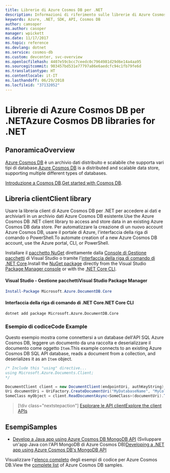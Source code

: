 ```yaml
---
title: Librerie di Azure Cosmos DB per .NET
description: Informazioni di riferimento sulle librerie di Azure Cosmos DB per .NET
keywords: Azure, .NET, SDK, API, Cosmos DB
author: camsoper
ms.author: casoper
manager: wpickett
ms.date: 11/17/2017
ms.topic: reference
ms.devlang: dotnet
ms.service: cosmos-db
ms.custom: devcenter, svc-overview
ms.openlocfilehash: 4407e59cbcc7ceedc0c7964981d29d6e14a4aa95
ms.sourcegitcommit: 903457bd531e77797a86e6aedcfc94c1fb79fe6d
ms.translationtype: HT
ms.contentlocale: it-IT
ms.lasthandoff: 06/29/2018
ms.locfileid: "37132052"
---
```

# <a name="azure-cosmos-db-libraries-for-net"></a><span data-ttu-id="a5356-104">Librerie di Azure Cosmos DB per .NET</span><span class="sxs-lookup"><span data-stu-id="a5356-104">Azure Cosmos DB libraries for .NET</span></span>

## <a name="overview"></a><span data-ttu-id="a5356-105">Panoramica</span><span class="sxs-lookup"><span data-stu-id="a5356-105">Overview</span></span>

<span data-ttu-id="a5356-106">[Azure Cosmos DB](https://docs.microsoft.com/azure/cosmos-db/introduction) è un archivio dati distribuito e scalabile che supporta vari tipi di database.</span><span class="sxs-lookup"><span data-stu-id="a5356-106">[Azure Cosmos DB](https://docs.microsoft.com/azure/cosmos-db/introduction) is a distributed and scalable data store, supporting multiple different types of databases.</span></span>

<span data-ttu-id="a5356-107">[Introduzione a Cosmos DB](https://docs.microsoft.com/azure/cosmos-db/create-sql-api-dotnet).</span><span class="sxs-lookup"><span data-stu-id="a5356-107">[Get started with Cosmos DB](https://docs.microsoft.com/azure/cosmos-db/create-sql-api-dotnet).</span></span>

## <a name="client-library"></a><span data-ttu-id="a5356-108">Libreria client</span><span class="sxs-lookup"><span data-stu-id="a5356-108">Client library</span></span>

<span data-ttu-id="a5356-109">Usare la libreria client di Azure Cosmos DB per .NET per accedere ai dati e archiviarli in un archivio dati Azure Cosmos DB esistente.</span><span class="sxs-lookup"><span data-stu-id="a5356-109">Use the Azure Cosmos DB .NET client library to access and store data in an existing Azure Cosmos DB data store.</span></span>  <span data-ttu-id="a5356-110">Per automatizzare la creazione di un nuovo account Azure Cosmos DB, usare il portale di Azure, l'interfaccia della riga di comando o PowerShell.</span><span class="sxs-lookup"><span data-stu-id="a5356-110">To automate creation of a new Azure Cosmos DB account, use the Azure portal, CLI, or PowerShell.</span></span>

<span data-ttu-id="a5356-111">Installare il [pacchetto NuGet](https://www.nuget.org/packages/Microsoft.Azure.DocumentDB.Core) direttamente dalla [Console di Gestione pacchetti][PackageManager] di Visual Studio o tramite l'[interfaccia della riga di comando di .NET Core][DotNetCLI].</span><span class="sxs-lookup"><span data-stu-id="a5356-111">Install the [NuGet package](https://www.nuget.org/packages/Microsoft.Azure.DocumentDB.Core) directly from the Visual Studio [Package Manager console][PackageManager] or with the [.NET Core CLI][DotNetCLI].</span></span>

#### <a name="visual-studio-package-manager"></a><span data-ttu-id="a5356-112">Visual Studio - Gestione pacchetti</span><span class="sxs-lookup"><span data-stu-id="a5356-112">Visual Studio Package Manager</span></span>

```powershell
Install-Package Microsoft.Azure.DocumentDB.Core
```

#### <a name="net-core-cli"></a><span data-ttu-id="a5356-113">Interfaccia della riga di comando di .NET Core</span><span class="sxs-lookup"><span data-stu-id="a5356-113">.NET Core CLI</span></span>

```bash
dotnet add package Microsoft.Azure.DocumentDB.Core
```

### <a name="code-example"></a><span data-ttu-id="a5356-114">Esempio di codice</span><span class="sxs-lookup"><span data-stu-id="a5356-114">Code Example</span></span>

<span data-ttu-id="a5356-115">Questo esempio mostra come connettersi a un database dell'API SQL Azure Cosmos DB, leggere un documento da una raccolta e deserializzare il documento come oggetto `Item`.</span><span class="sxs-lookup"><span data-stu-id="a5356-115">This example connects to an existing Azure Cosmos DB SQL API database, reads a document from a collection, and deserializes it as an `Item` object.</span></span>   

```csharp
/* Include this "using" directive...
using Microsoft.Azure.Documents.Client;
*/

DocumentClient client = new DocumentClient(endpointUri, authKeyString);
Uri documentUri = UriFactory.CreateDocumentUri("MyDatabaseName", "MyCollectionName", "DocumentId");
SomeClass myObject = client.ReadDocumentAsync<SomeClass>(documentUri).ToString().Result;
```

> [!div class="nextstepaction"]
> [<span data-ttu-id="a5356-116">Esplorare le API client</span><span class="sxs-lookup"><span data-stu-id="a5356-116">Explore the client APIs</span></span>](/dotnet/api/overview/azure/cosmosdb/client)

## <a name="samples"></a><span data-ttu-id="a5356-117">Esempi</span><span class="sxs-lookup"><span data-stu-id="a5356-117">Samples</span></span>

* <span data-ttu-id="a5356-118">[Develop a Java app using Azure Cosmos DB MongoDB API](https://azure.microsoft.com/resources/samples/azure-cosmos-db-mongodb-dotnet-getting-started/) (Sviluppare un'app Java con l'API MongoDB di Azure Cosmos DB)</span><span class="sxs-lookup"><span data-stu-id="a5356-118">[Developing a .NET app using Azure Cosmos DB's MongoDB API](https://azure.microsoft.com/resources/samples/azure-cosmos-db-mongodb-dotnet-getting-started/)</span></span>

<span data-ttu-id="a5356-119">Visualizzare l'[elenco completo](https://azure.microsoft.com/resources/samples/?platform=dotnet&term=cosmosdb) degli esempi di codice per Azure Cosmos DB.</span><span class="sxs-lookup"><span data-stu-id="a5356-119">View the [complete list](https://azure.microsoft.com/resources/samples/?platform=dotnet&term=cosmosdb) of Azure Cosmos DB samples.</span></span>

[PackageManager]: https://docs.microsoft.com/nuget/tools/package-manager-console
[DotNetCLI]: https://docs.microsoft.com/dotnet/core/tools/dotnet-add-package
